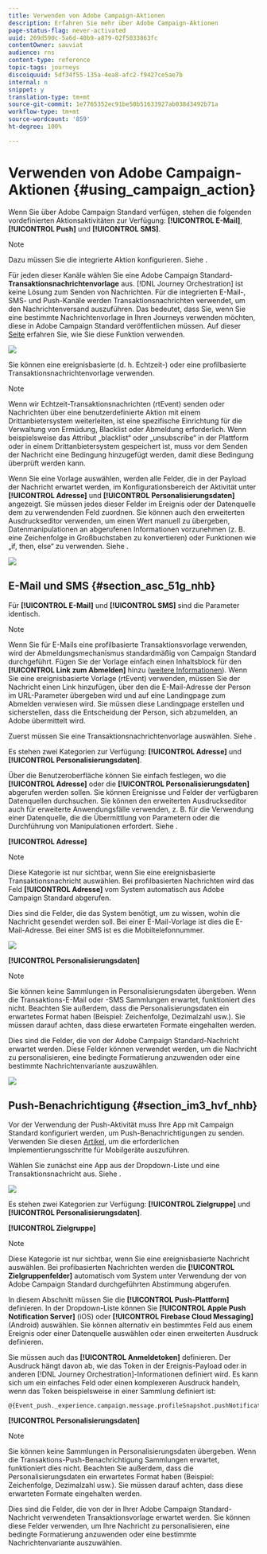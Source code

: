 ```yaml
---
title: Verwenden von Adobe Campaign-Aktionen
description: Erfahren Sie mehr über Adobe Campaign-Aktionen
page-status-flag: never-activated
uuid: 269d590c-5a6d-40b9-a879-02f5033863fc
contentOwner: sauviat
audience: rns
content-type: reference
topic-tags: journeys
discoiquuid: 5df34f55-135a-4ea8-afc2-f9427ce5ae7b
internal: n
snippet: y
translation-type: tm+mt
source-git-commit: 1e7765352ec91be50b51633927ab038d3492b71a
workflow-type: tm+mt
source-wordcount: '859'
ht-degree: 100%

---
```



# Verwenden von Adobe Campaign-Aktionen {#using_campaign_action}

Wenn Sie über Adobe Campaign Standard verfügen, stehen die folgenden vordefinierten Aktionsaktivitäten zur Verfügung: **[!UICONTROL E-Mail]**, **[!UICONTROL Push]** und **[!UICONTROL SMS]**.

>[!NOTE]
>
>Dazu müssen Sie die integrierte Aktion konfigurieren. Siehe [](../action/working-with-adobe-campaign.md).

Für jeden dieser Kanäle wählen Sie eine Adobe Campaign Standard-**Transaktionsnachrichtenvorlage** aus. [!DNL Journey Orchestration] ist keine Lösung zum Senden von Nachrichten. Für die integrierten E-Mail-, SMS- und Push-Kanäle werden Transaktionsnachrichten verwendet, um den Nachrichtenversand auszuführen. Das bedeutet, dass Sie, wenn Sie eine bestimmte Nachrichtenvorlage in Ihren Journeys verwenden möchten, diese in Adobe Campaign Standard veröffentlichen müssen. Auf dieser [Seite](https://docs.adobe.com/content/help/de-DE/campaign-standard/using/communication-channels/transactional-messaging/about-transactional-messaging.html) erfahren Sie, wie Sie diese Funktion verwenden.

![](../assets/journey59.png)

Sie können eine ereignisbasierte (d. h. Echtzeit-) oder eine profilbasierte Transaktionsnachrichtenvorlage verwenden.

>[!NOTE]
>
>Wenn wir Echtzeit-Transaktionsnachrichten (rtEvent) senden oder Nachrichten über eine benutzerdefinierte Aktion mit einem Drittanbietersystem weiterleiten, ist eine spezifische Einrichtung für die Verwaltung von Ermüdung, Blacklist oder Abmeldung erforderlich. Wenn beispielsweise das Attribut „blacklist“ oder „unsubscribe“ in der Plattform oder in einem Drittanbietersystem gespeichert ist, muss vor dem Senden der Nachricht eine Bedingung hinzugefügt werden, damit diese Bedingung überprüft werden kann.

Wenn Sie eine Vorlage auswählen, werden alle Felder, die in der Payload der Nachricht erwartet werden, im Konfigurationsbereich der Aktivität unter **[!UICONTROL Adresse]** und **[!UICONTROL Personalisierungsdaten]** angezeigt. Sie müssen jedes dieser Felder im Ereignis oder der Datenquelle dem zu verwendenden Feld zuordnen. Sie können auch den erweiterten Ausdruckseditor verwenden, um einen Wert manuell zu übergeben, Datenmanipulationen an abgerufenen Informationen vorzunehmen (z. B. eine Zeichenfolge in Großbuchstaben zu konvertieren) oder Funktionen wie „if, then, else“ zu verwenden. Siehe [](../expression/expressionadvanced.md).

![](../assets/journey60.png)

## E-Mail und SMS {#section_asc_51g_nhb}

Für **[!UICONTROL E-Mail]** und **[!UICONTROL SMS]** sind die Parameter identisch.

>[!NOTE]
>
>Wenn Sie für E-Mails eine profilbasierte Transaktionsvorlage verwenden, wird der Abmeldungsmechanismus standardmäßig von Campaign Standard durchgeführt. Fügen Sie der Vorlage einfach einen Inhaltsblock für den **[!UICONTROL Link zum Abmelden]** hinzu ([weitere Informationen](https://docs.adobe.com/content/help/de-DE/campaign-standard/using/communication-channels/transactional-messaging/about-transactional-messaging.html)). Wenn Sie eine ereignisbasierte Vorlage (rtEvent) verwenden, müssen Sie der Nachricht einen Link hinzufügen, über den die E-Mail-Adresse der Person im URL-Parameter übergeben wird und auf eine Landingpage zum Abmelden verwiesen wird. Sie müssen diese Landingpage erstellen und sicherstellen, dass die Entscheidung der Person, sich abzumelden, an Adobe übermittelt wird.

Zuerst müssen Sie eine Transaktionsnachrichtenvorlage auswählen. Siehe [](../building-journeys/about-action-activities.md).

Es stehen zwei Kategorien zur Verfügung: **[!UICONTROL Adresse]** und **[!UICONTROL Personalisierungsdaten]**.

Über die Benutzeroberfläche können Sie einfach festlegen, wo die **[!UICONTROL Adresse]** oder die **[!UICONTROL Personalisierungsdaten]** abgerufen werden sollen. Sie können Ereignisse und Felder der verfügbaren Datenquellen durchsuchen. Sie können den erweiterten Ausdruckseditor auch für erweiterte Anwendungsfälle verwenden, z. B. für die Verwendung einer Datenquelle, die die Übermittlung von Parametern oder die Durchführung von Manipulationen erfordert. Siehe [](../expression/expressionadvanced.md).

**[!UICONTROL Adresse]**

>[!NOTE]
>
>Diese Kategorie ist nur sichtbar, wenn Sie eine ereignisbasierte Transaktionsnachricht auswählen. Bei profilbasierten Nachrichten wird das Feld **[!UICONTROL Adresse]** vom System automatisch aus Adobe Campaign Standard abgerufen.

Dies sind die Felder, die das System benötigt, um zu wissen, wohin die Nachricht gesendet werden soll. Bei einer E-Mail-Vorlage ist dies die E-Mail-Adresse. Bei einer SMS ist es die Mobiltelefonnummer.

![](../assets/journey61.png)

**[!UICONTROL Personalisierungsdaten]**

>[!NOTE]
>
>Sie können keine Sammlungen in Personalisierungsdaten übergeben. Wenn die Transaktions-E-Mail oder -SMS Sammlungen erwartet, funktioniert dies nicht. Beachten Sie außerdem, dass die Personalisierungsdaten ein erwartetes Format haben (Beispiel: Zeichenfolge, Dezimalzahl usw.). Sie müssen darauf achten, dass diese erwarteten Formate eingehalten werden.

Dies sind die Felder, die von der Adobe Campaign Standard-Nachricht erwartet werden. Diese Felder können verwendet werden, um die Nachricht zu personalisieren, eine bedingte Formatierung anzuwenden oder eine bestimmte Nachrichtenvariante auszuwählen.

![](../assets/journey62.png)

## Push-Benachrichtigung {#section_im3_hvf_nhb}

Vor der Verwendung der Push-Aktivität muss Ihre App mit Campaign Standard konfiguriert werden, um Push-Benachrichtigungen zu senden. Verwenden Sie diesen [Artikel](https://helpx.adobe.com/de/campaign/kb/integrate-mobile-sdk.html), um die erforderlichen Implementierungsschritte für Mobilgeräte auszuführen.

Wählen Sie zunächst eine App aus der Dropdown-Liste und eine Transaktionsnachricht aus. Siehe [](../building-journeys/about-action-activities.md).

![](../assets/journey62bis.png)

Es stehen zwei Kategorien zur Verfügung: **[!UICONTROL Zielgruppe]** und **[!UICONTROL Personalisierungsdaten]**.

**[!UICONTROL Zielgruppe]**

>[!NOTE]
>
>Diese Kategorie ist nur sichtbar, wenn Sie eine ereignisbasierte Nachricht auswählen. Bei profibasierten Nachrichten werden die **[!UICONTROL Zielgruppenfelder]** automatisch vom System unter Verwendung der von Adobe Campaign Standard durchgeführten Abstimmung abgerufen.

In diesem Abschnitt müssen Sie die **[!UICONTROL Push-Plattform]** definieren. In der Dropdown-Liste können Sie **[!UICONTROL Apple Push Notification Server]** (iOS) oder **[!UICONTROL Firebase Cloud Messaging]** (Android) auswählen. Sie können alternativ ein bestimmtes Feld aus einem Ereignis oder einer Datenquelle auswählen oder einen erweiterten Ausdruck definieren.

Sie müssen auch das **[!UICONTROL Anmeldetoken]** definieren. Der Ausdruck hängt davon ab, wie das Token in der Ereignis-Payload oder in anderen [!DNL Journey Orchestration]-Informationen definiert wird. Es kann sich um ein einfaches Feld oder einen komplexeren Ausdruck handeln, wenn das Token beispielsweise in einer Sammlung definiert ist:

```
@{Event_push._experience.campaign.message.profileSnapshot.pushNotificationTokens.first().token}
```

**[!UICONTROL Personalisierungsdaten]**

>[!NOTE]
>
>Sie können keine Sammlungen in Personalisierungsdaten übergeben. Wenn die Transaktions-Push-Benachrichtigung Sammlungen erwartet, funktioniert dies nicht. Beachten Sie außerdem, dass die Personalisierungsdaten ein erwartetes Format haben (Beispiel: Zeichenfolge, Dezimalzahl usw.). Sie müssen darauf achten, dass diese erwarteten Formate eingehalten werden.

Dies sind die Felder, die von der in Ihrer Adobe Campaign Standard-Nachricht verwendeten Transaktionsvorlage erwartet werden. Sie können diese Felder verwenden, um Ihre Nachricht zu personalisieren, eine bedingte Formatierung anzuwenden oder eine bestimmte Nachrichtenvariante auszuwählen.
